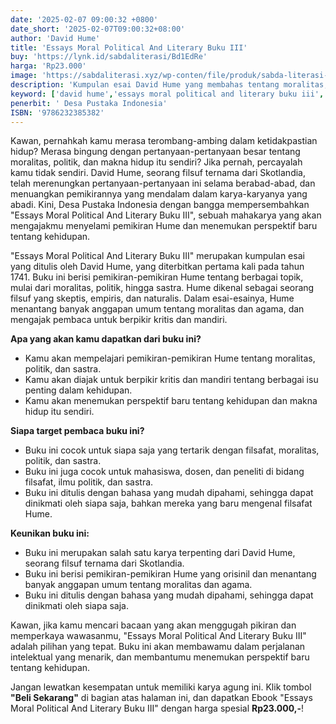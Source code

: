```yaml
---
date: '2025-02-07 09:00:32 +0800'
date_short: '2025-02-07T09:00:32+08:00'
author: 'David Hume'
title: 'Essays Moral Political And Literary Buku III'
buy: 'https://lynk.id/sabdaliterasi/Bd1EdRe'
harga: 'Rp23.000'
image: 'https://sabdaliterasi.xyz/wp-conten/file/produk/sabda-literasi-essays-moral-political-and-literary-buku-iii.jpg'
description: 'Kumpulan esai David Hume yang membahas tentang moralitas, politik, dan sastra. Berisi pemikiran-pemikiran yang orisinil dan menantang.'
keyword: ['david hume','essays moral political and literary buku iii','ebook','filsafat','moralitas','politik','sastrasumber dan konten terkait']
penerbit: ' Desa Pustaka Indonesia'
ISBN: '9786232385382'
---
```

<p>Kawan, pernahkah kamu merasa terombang-ambing dalam ketidakpastian hidup? Merasa bingung dengan pertanyaan-pertanyaan besar tentang moralitas, politik, dan makna hidup itu sendiri? Jika pernah, percayalah kamu tidak sendiri. David Hume, seorang filsuf ternama dari Skotlandia, telah merenungkan pertanyaan-pertanyaan ini selama berabad-abad, dan menuangkan pemikirannya yang mendalam dalam karya-karyanya yang abadi. Kini, Desa Pustaka Indonesia dengan bangga mempersembahkan "Essays Moral Political And Literary Buku III", sebuah mahakarya yang akan mengajakmu menyelami pemikiran Hume dan menemukan perspektif baru tentang kehidupan.</p><p>"Essays Moral Political And Literary Buku III" merupakan kumpulan esai yang ditulis oleh David Hume, yang diterbitkan pertama kali pada tahun 1741. Buku ini berisi pemikiran-pemikiran Hume tentang berbagai topik, mulai dari moralitas, politik, hingga sastra. Hume dikenal sebagai seorang filsuf yang skeptis, empiris, dan naturalis. Dalam esai-esainya, Hume menantang banyak anggapan umum tentang moralitas dan agama, dan mengajak pembaca untuk berpikir kritis dan mandiri.</p><p><strong>Apa yang akan kamu dapatkan dari buku ini?</strong></p><ul><li>Kamu akan mempelajari pemikiran-pemikiran Hume tentang moralitas, politik, dan sastra.</li><li>Kamu akan diajak untuk berpikir kritis dan mandiri tentang berbagai isu penting dalam kehidupan.</li><li>Kamu akan menemukan perspektif baru tentang kehidupan dan makna hidup itu sendiri.</li></ul><p><strong>Siapa target pembaca buku ini?</strong></p><ul><li>Buku ini cocok untuk siapa saja yang tertarik dengan filsafat, moralitas, politik, dan sastra.</li><li>Buku ini juga cocok untuk mahasiswa, dosen, dan peneliti di bidang filsafat, ilmu politik, dan sastra.</li><li>Buku ini ditulis dengan bahasa yang mudah dipahami, sehingga dapat dinikmati oleh siapa saja, bahkan mereka yang baru mengenal filsafat Hume.</li></ul><p><strong>Keunikan buku ini:</strong></p><ul><li>Buku ini merupakan salah satu karya terpenting dari David Hume, seorang filsuf ternama dari Skotlandia.</li><li>Buku ini berisi pemikiran-pemikiran Hume yang orisinil dan menantang banyak anggapan umum tentang moralitas dan agama.</li><li>Buku ini ditulis dengan bahasa yang mudah dipahami, sehingga dapat dinikmati oleh siapa saja.</li></ul><p>Kawan, jika kamu mencari bacaan yang akan menggugah pikiran dan memperkaya wawasanmu, "Essays Moral Political And Literary Buku III" adalah pilihan yang tepat. Buku ini akan membawamu dalam perjalanan intelektual yang menarik, dan membantumu menemukan perspektif baru tentang kehidupan.</p><p>Jangan lewatkan kesempatan untuk memiliki karya agung ini. Klik tombol<strong> "Beli Sekarang"</strong> di bagian atas halaman ini, dan dapatkan Ebook "Essays Moral Political And Literary Buku III" dengan harga spesial <strong>Rp23.000,-</strong>!</p>